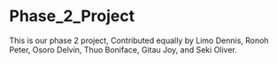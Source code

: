 # Phase_2_Project
This is our phase 2 project, Contributed equally by  Limo Dennis, Ronoh Peter, Osoro Delvin, Thuo Boniface, Gitau Joy,  and Seki Oliver.
